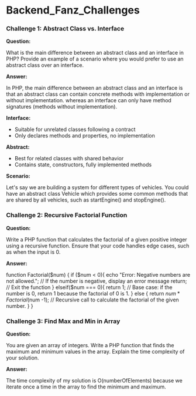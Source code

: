 # Backend_Fanz_Challenges

### Challenge 1: Abstract Class vs. Interface 
**Question:**

 What is the main difference between an abstract class and an interface in PHP? Provide an example of a scenario where you would prefer to use an abstract class over an interface.
 

**Answer:**

In PHP, the main difference between an abstract class and an interface is that an abstract class can contain concrete methods with implementation or without implementation. whereas an interface can only have method signatures (methods without implementation).

**Interface:**

- Suitable for unrelated classes following a contract
- Only declares methods and properties, no implementation


**Abstract:**

- Best for related classes with shared behavior
- Contains state, constructors, fully implemented methods

**Scenario:**

Let's say we are building a system for different types of vehicles.
You could have an abstract class Vehicle which provides some common methods that are shared by all vehicles, such as startEngine() and stopEngine().

### Challenge 2: Recursive Factorial Function  
**Question:**

 Write a PHP function that calculates the factorial of a given positive integer using a recursive function. Ensure that your code handles edge cases, such as when the input is 0.

 **Answer:**

 function Factorial($num)
{
    if ($num < 0){
        echo "Error: Negative numbers are not allowed.";  // If the number is negative, display an error message
        return; // Exit the function
    }
    elseif($num === 0){
        return 1; // Base case: if the number is 0, return 1 because the factorial of 0 is 1.
    }
    else
    {
        return $num* Factorial($num -1); // Recursive call to calculate the factorial of the given number.
    }
} 


### Challenge 3: Find Max and Min in Array   
**Question:** 

You are given an array of integers. Write a PHP function that finds the maximum and minimum values in the array. Explain the time complexity of your solution.

**Answer:**

The time complexity of my solution is O(numberOfElements) because we iterate once a time in the array to find the minimum and maximum.
